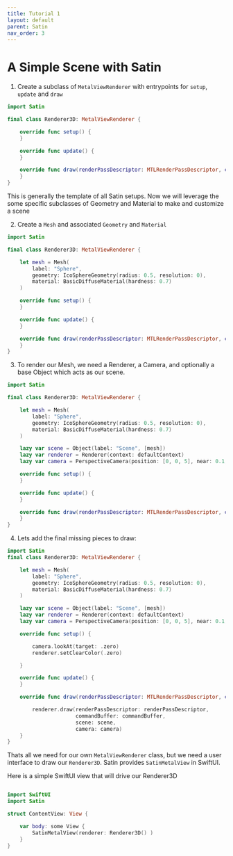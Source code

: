 ```yaml
---
title: Tutorial 1
layout: default
parent: Satin
nav_order: 3
---
```



# A Simple Scene with Satin


1. Create a subclass of `MetalViewRenderer` with entrypoints for `setup`, `update` and `draw`

```swift
import Satin

final class Renderer3D: MetalViewRenderer {

    override func setup() {
    }

    override func update() {
    }

    override func draw(renderPassDescriptor: MTLRenderPassDescriptor, commandBuffer: MTLCommandBuffer) {
    }
}
```

This is generally the template of all Satin setups. Now we will leverage the some specific subclasses of Geometry and Material to make and customize a scene 


2. Create a `Mesh` and associated `Geometry` and `Material`

```swift
import Satin

final class Renderer3D: MetalViewRenderer {

    let mesh = Mesh(
        label: "Sphere",
        geometry: IcoSphereGeometry(radius: 0.5, resolution: 0),
        material: BasicDiffuseMaterial(hardness: 0.7)
    )

    override func setup() {
    }

    override func update() {
    }

    override func draw(renderPassDescriptor: MTLRenderPassDescriptor, commandBuffer: MTLCommandBuffer) {
    }
}
```


3. To render our Mesh, we need a Renderer, a Camera, and optionally a base Object which acts as our scene.

```swift
import Satin

final class Renderer3D: MetalViewRenderer {

    let mesh = Mesh(
        label: "Sphere",
        geometry: IcoSphereGeometry(radius: 0.5, resolution: 0),
        material: BasicDiffuseMaterial(hardness: 0.7)
    )

    lazy var scene = Object(label: "Scene", [mesh])
    lazy var renderer = Renderer(context: defaultContext)
    lazy var camera = PerspectiveCamera(position: [0, 0, 5], near: 0.1, far: 100.0, fov: 30)

    override func setup() {
    }

    override func update() {
    }

    override func draw(renderPassDescriptor: MTLRenderPassDescriptor, commandBuffer: MTLCommandBuffer) {
    }
}
```

4. Lets add the final missing pieces to draw:

```swift
import Satin
final class Renderer3D: MetalViewRenderer {

    let mesh = Mesh(
        label: "Sphere",
        geometry: IcoSphereGeometry(radius: 0.5, resolution: 0),
        material: BasicDiffuseMaterial(hardness: 0.7)
    )

    lazy var scene = Object(label: "Scene", [mesh])
    lazy var renderer = Renderer(context: defaultContext)
    lazy var camera = PerspectiveCamera(position: [0, 0, 5], near: 0.1, far: 100.0, fov: 30)

    override func setup() {

        camera.lookAt(target: .zero)
        renderer.setClearColor(.zero)

    }

    override func update() {
    }

    override func draw(renderPassDescriptor: MTLRenderPassDescriptor, commandBuffer: MTLCommandBuffer) {

        renderer.draw(renderPassDescriptor: renderPassDescriptor,
                      commandBuffer: commandBuffer,
                      scene: scene,
                      camera: camera)
    }
}
```

Thats all we need for our own `MetalViewRenderer` class, but we need a user interface to draw our `Renderer3D`. Satin provides `SatinMetalView` in SwiftUI.

Here is a simple SwiftUI view that will drive our Renderer3D

```swift

import SwiftUI
import Satin

struct ContentView: View {

    var body: some View {
        SatinMetalView(renderer: Renderer3D() )
    }
}
```

